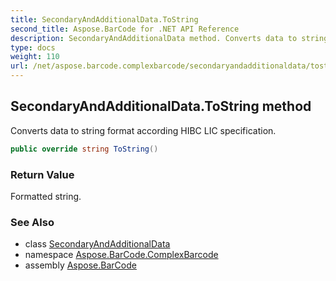 ```yaml
---
title: SecondaryAndAdditionalData.ToString
second_title: Aspose.BarCode for .NET API Reference
description: SecondaryAndAdditionalData method. Converts data to string format according HIBC LIC specification
type: docs
weight: 110
url: /net/aspose.barcode.complexbarcode/secondaryandadditionaldata/tostring/
---
```

## SecondaryAndAdditionalData.ToString method

Converts data to string format according HIBC LIC specification.

```csharp
public override string ToString()
```

### Return Value

Formatted string.

### See Also

* class [SecondaryAndAdditionalData](../)
* namespace [Aspose.BarCode.ComplexBarcode](../../../aspose.barcode.complexbarcode/)
* assembly [Aspose.BarCode](../../../)


